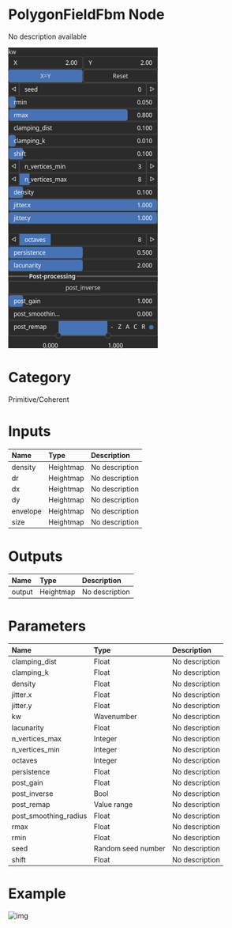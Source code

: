 
PolygonFieldFbm Node
====================


No description available



![img](../../images/nodes/PolygonFieldFbm_settings.png)


# Category


Primitive/Coherent
# Inputs

|Name|Type|Description|
| :--- | :--- | :--- |
|density|Heightmap|No description|
|dr|Heightmap|No description|
|dx|Heightmap|No description|
|dy|Heightmap|No description|
|envelope|Heightmap|No description|
|size|Heightmap|No description|

# Outputs

|Name|Type|Description|
| :--- | :--- | :--- |
|output|Heightmap|No description|

# Parameters

|Name|Type|Description|
| :--- | :--- | :--- |
|clamping_dist|Float|No description|
|clamping_k|Float|No description|
|density|Float|No description|
|jitter.x|Float|No description|
|jitter.y|Float|No description|
|kw|Wavenumber|No description|
|lacunarity|Float|No description|
|n_vertices_max|Integer|No description|
|n_vertices_min|Integer|No description|
|octaves|Integer|No description|
|persistence|Float|No description|
|post_gain|Float|No description|
|post_inverse|Bool|No description|
|post_remap|Value range|No description|
|post_smoothing_radius|Float|No description|
|rmax|Float|No description|
|rmin|Float|No description|
|seed|Random seed number|No description|
|shift|Float|No description|

# Example


![img](../../images/nodes/PolygonFieldFbm.png)

